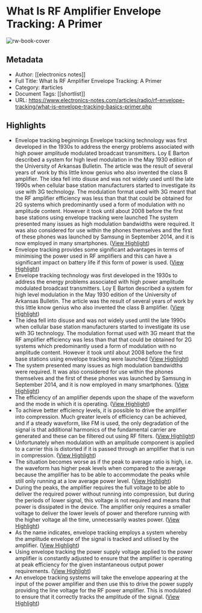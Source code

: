 # What Is RF Amplifier Envelope Tracking: A Primer

![rw-book-cover](https://readwise-assets.s3.amazonaws.com/static/images/article2.74d541386bbf.png)

## Metadata
- Author: [[electronics notes]]
- Full Title: What Is RF Amplifier Envelope Tracking: A Primer
- Category: #articles
- Document Tags: [[shortlist]] 
- URL: https://www.electronics-notes.com/articles/radio/rf-envelope-tracking/what-is-envelope-tracking-basics-primer.php

## Highlights
- Envelope tracking beginnings
  Envelope tracking technology was first developed in the 1930s to address the energy problems associated with high power amplitude modulated broadcast transmitters. Loy E Barton described a system for high level modulation in the May 1930 edition of the University of Arkansas Bulletin. The article was the result of several years of work by this little know genius who also invented the class B amplifier.
  The idea fell into disuse and was not widely used until the late 1990s when cellular base station manufacturers started to investigate its use with 3G technology. The modulation format used with 3G meant that the RF amplifier efficiency was less than that that could be obtained for 2G systems which predominantly used a form of modulation with no amplitude content. However it took until about 2008 before the first base stations using envelope tracking were launched
  The system presented many issues as high modulation bandwidths were required. It was also considered for use within the phones themselves and the first of these phones was launched by Samsung in September 2014, and it is now employed in many smartphones. ([View Highlight](https://read.readwise.io/read/01he36m3q22fhh9tg6pskvwtf6))
- Envelope tracking provides some significant advantages in terms of minimising the power used in RF amplifiers and this can have a significant impact on battery life if this form of power is used. ([View Highlight](https://read.readwise.io/read/01he36wzjaswqftnw5gn051e00))
- Envelope tracking technology was first developed in the 1930s to address the energy problems associated with high power amplitude modulated broadcast transmitters. Loy E Barton described a system for high level modulation in the May 1930 edition of the University of Arkansas Bulletin. The article was the result of several years of work by this little know genius who also invented the class B amplifier. ([View Highlight](https://read.readwise.io/read/01he36x245g4a2v26s900eye2r))
- The idea fell into disuse and was not widely used until the late 1990s when cellular base station manufacturers started to investigate its use with 3G technology. The modulation format used with 3G meant that the RF amplifier efficiency was less than that that could be obtained for 2G systems which predominantly used a form of modulation with no amplitude content. However it took until about 2008 before the first base stations using envelope tracking were launched ([View Highlight](https://read.readwise.io/read/01he36x2r1bvmrw0swxte76pc1))
- The system presented many issues as high modulation bandwidths were required. It was also considered for use within the phones themselves and the first of these phones was launched by Samsung in September 2014, and it is now employed in many smartphones. ([View Highlight](https://read.readwise.io/read/01he36x4g13ppa34hcds4ey7ea))
- The efficiency of an amplifier depends upon the shape of the waveform and the mode in which it is operating. ([View Highlight](https://read.readwise.io/read/01he373tvm4zqv1nnq6pny6y6t))
- To achieve better efficiency levels, it is possible to drive the amplifier into compression. Much greater levels of efficiency can be achieved, and if a steady waveform, like FM is used, the only degradation of the signal is that additional harmonics of the fundamental carrier are generated and these can be filtered out using RF filters. ([View Highlight](https://read.readwise.io/read/01he37585p586t2qzgzyyzrged))
- Unfortunately when modulation with an amplitude component is applied to a carrier this is distorted if it is passed through an amplifier that is run in compression. ([View Highlight](https://read.readwise.io/read/01he375da4xym9zag345a5cnkb))
- The situation becomes worse as if the peak to average ratio is high, i.e. the waveform has higher peak levels when compared to the average because the amplifier has to be able to accommodate the peaks while still only running at a low average power level. ([View Highlight](https://read.readwise.io/read/01he377bqm5b7efz3sx0vftws2))
- During the peaks, the amplifier requires the full voltage to be able to deliver the required power without running into compression, but during the periods of lower signal, this voltage is not required and means that power is dissipated in the device. The amplifier only requires a smaller voltage to deliver the lower levels of power and therefore running with the higher voltage all the time, unnecessarily wastes power. ([View Highlight](https://read.readwise.io/read/01he377sbgwvxz890ff8p38p1b))
- As the name indicates, envelope tracking employs a system whereby the amplitude envelope of the signal is tracked and utilised by the amplifier. ([View Highlight](https://read.readwise.io/read/01he379k1qwe5d6q0jnaf63qzz))
- Using envelope tracking the power supply voltage applied to the power amplifier is constantly adjusted to ensure that the amplifier is operating at peak efficiency for the given instantaneous output power requirements. ([View Highlight](https://read.readwise.io/read/01he379rkjyy00mshg48h1p11r))
- An envelope tracking systems will take the envelope appearing at the input of the power amplifier and then use this to drive the power supply providing the line voltage for the RF power amplifier. This is modulated to ensure that it correctly tracks the amplitude of the signal. ([View Highlight](https://read.readwise.io/read/01he37adgxh5kj90epn4n2chkk))
